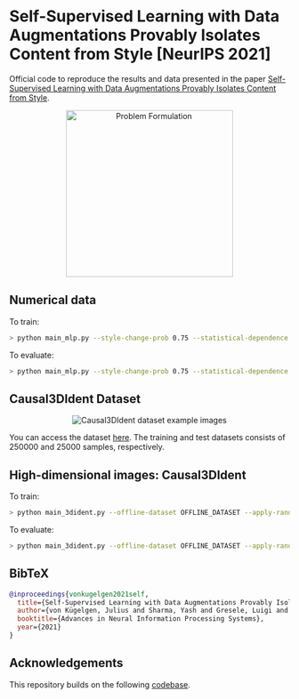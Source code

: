 # Self-Supervised Learning with Data Augmentations Provably Isolates Content from Style [NeurIPS 2021]
Official code to reproduce the results and data presented in the paper [Self-Supervised Learning with Data Augmentations Provably Isolates Content from Style](https://arxiv.org/abs/2106.04619).

<p align="center">
  <img src="https://github.com/ysharma1126/ssl_identifiability/blob/master/problem_formulation.png?raw=true" width="300" alt="Problem Formulation" />
</p>

## Numerical data
To train:
```bash
> python main_mlp.py --style-change-prob 0.75 --statistical-dependence --content-dependent-style
```
To evaluate:
```bash
> python main_mlp.py --style-change-prob 0.75 --statistical-dependence --content-dependent-style --evaluate
```

## Causal3DIdent Dataset
<p align="center">
  <img src="https://github.com/ysharma1126/ssl_identifiability/blob/master/causal_3dident.png?raw=true" alt="Causal3DIdent dataset example images" />
</p>

You can access the dataset [here](https://zenodo.org/record/4784282). The training and test datasets consists of 250000 and 25000 samples, respectively.

## High-dimensional images: Causal3DIdent
To train:
```bash
> python main_3dident.py --offline-dataset OFFLINE_DATASET --apply-random-crop --apply-color-distortion
```
To evaluate:
```bash
> python main_3dident.py --offline-dataset OFFLINE_DATASET --apply-random-crop --apply-color-distortion --evaluate
```

## BibTeX
```bibtex
@inproceedings{vonkugelgen2021self,
  title={Self-Supervised Learning with Data Augmentations Provably Isolates Content from Style},
  author={von Kügelgen, Julius and Sharma, Yash and Gresele, Luigi and Brendel, Wieland and Schölkopf, Bernhard and Besserve, Michel and Locatello, Francesco},
  booktitle={Advances in Neural Information Processing Systems},
  year={2021}
}
```
## Acknowledgements

This repository builds on the following [codebase](https://github.com/brendel-group/cl-ica).
